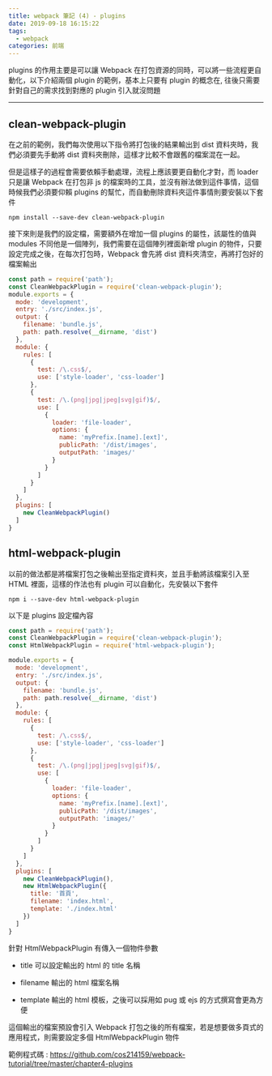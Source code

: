 ```yaml
---
title: webpack 筆記 (4) - plugins
date: 2019-09-18 16:15:22
tags: 
  - webpack
categories: 前端
---
```


plugins 的作用主要是可以讓 Webpack 在打包資源的同時，可以將一些流程更自動化，以下介紹兩個 plugin 的範例，基本上只要有 plugin 的概念在, 往後只需要針對自己的需求找到對應的 plugin 引入就沒問題
***

## clean-webpack-plugin

在之前的範例，我們每次使用以下指令將打包後的結果輸出到 dist 資料夾時，我們必須要先手動將 dist 資料夾刪除，這樣才比較不會跟舊的檔案混在一起。

但是這樣子的過程會需要依賴手動處理，流程上應該要更自動化才對，而 loader 只是讓 Webpack 在打包非 js 的檔案時的工具，並沒有辦法做到這件事情，這個時候我們必須要仰賴 plugins 的幫忙，而自動刪除資料夾這件事情則要安裝以下套件

```
npm install --save-dev clean-webpack-plugin
```

接下來則是我們的設定檔，需要額外在增加一個 plugins 的屬性，該屬性的值與 modules 不同他是一個陣列，我們需要在這個陣列裡面新增 plugin 的物件，只要設定完成之後，在每次打包時，Webpack 會先將 dist 資料夾清空，再將打包好的檔案輸出

``` JavaScript
const path = require('path');
const CleanWebpackPlugin = require('clean-webpack-plugin');
module.exports = {
  mode: 'development',
  entry: './src/index.js',
  output: {
    filename: 'bundle.js',
    path: path.resolve(__dirname, 'dist')
  },
  module: {
    rules: [
      {
        test: /\.css$/,  
        use: ['style-loader', 'css-loader']
      },
      {
        test: /\.(png|jpg|jpeg|svg|gif)$/,
        use: [
          {
            loader: 'file-loader',
            options: {
              name: 'myPrefix.[name].[ext]',
              publicPath: '/dist/images',
              outputPath: 'images/'
            }
          }
        ]
      }
    ]
  },
  plugins: [
    new CleanWebpackPlugin()
  ]
}
```

## html-webpack-plugin
以前的做法都是將檔案打包之後輸出至指定資料夾，並且手動將該檔案引入至 HTML 裡面，這樣的作法也有 plugin 可以自動化，先安裝以下套件

``` 
npm i --save-dev html-webpack-plugin
```

以下是 plugins 設定檔內容

``` JavaScript
const path = require('path');
const CleanWebpackPlugin = require('clean-webpack-plugin');
const HtmlWebpackPlugin = require('html-webpack-plugin');

module.exports = {
  mode: 'development',
  entry: './src/index.js',
  output: {
    filename: 'bundle.js',
    path: path.resolve(__dirname, 'dist')
  },
  module: {
    rules: [
      {
        test: /\.css$/,  
        use: ['style-loader', 'css-loader']
      },
      {
        test: /\.(png|jpg|jpeg|svg|gif)$/,
        use: [
          {
            loader: 'file-loader',
            options: {
              name: 'myPrefix.[name].[ext]',
              publicPath: '/dist/images',
              outputPath: 'images/'
            }
          }
        ]
      }
    ]
  },
  plugins: [
    new CleanWebpackPlugin(),
    new HtmlWebpackPlugin({
      title: '首頁',
      filename: 'index.html',
      template: './index.html'
    })
  ]
}
```

針對 HtmlWebpackPlugin 有傳入一個物件參數

* title
可以設定輸出的 html 的 title 名稱

* filename
輸出的 html 檔案名稱

* template
輸出的 html 模板，之後可以採用如 pug 或 ejs 的方式撰寫會更為方便

這個輸出的檔案預設會引入 Webpack 打包之後的所有檔案，若是想要做多頁式的應用程式，則需要設定多個 HtmlWebpackPlugin 物件

範例程式碼 : https://github.com/cos214159/webpack-tutorial/tree/master/chapter4-plugins